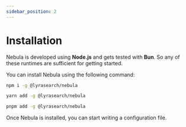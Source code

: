 ```yaml
---
sidebar_position: 2
---
```


# Installation

Nebula is developed using **Node.js** and gets tested with **Bun**. So any of
these runtimes are sufficient for getting started.

You can install Nebula using the following command:

```bash title='Using npm'
npm i -g @lyrasearch/nebula
```

```bash title='Using yarn'
yarn add -g @lyrasearch/nebula
```

```bash title='Using pnpm'
pnpm add -g @lyrasearch/nebula
```

Once Nebula is installed, you can start writing a configuration file.
